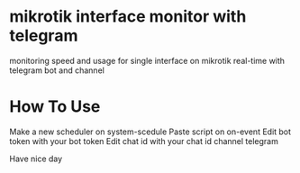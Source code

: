 # mikrotik interface monitor with telegram
monitoring speed and usage for single interface on mikrotik real-time with telegram bot and channel

# How To Use
Make a new scheduler on system-scedule
Paste script on on-event
Edit bot token with your bot token
Edit chat id with your chat id channel telegram

Have nice day
